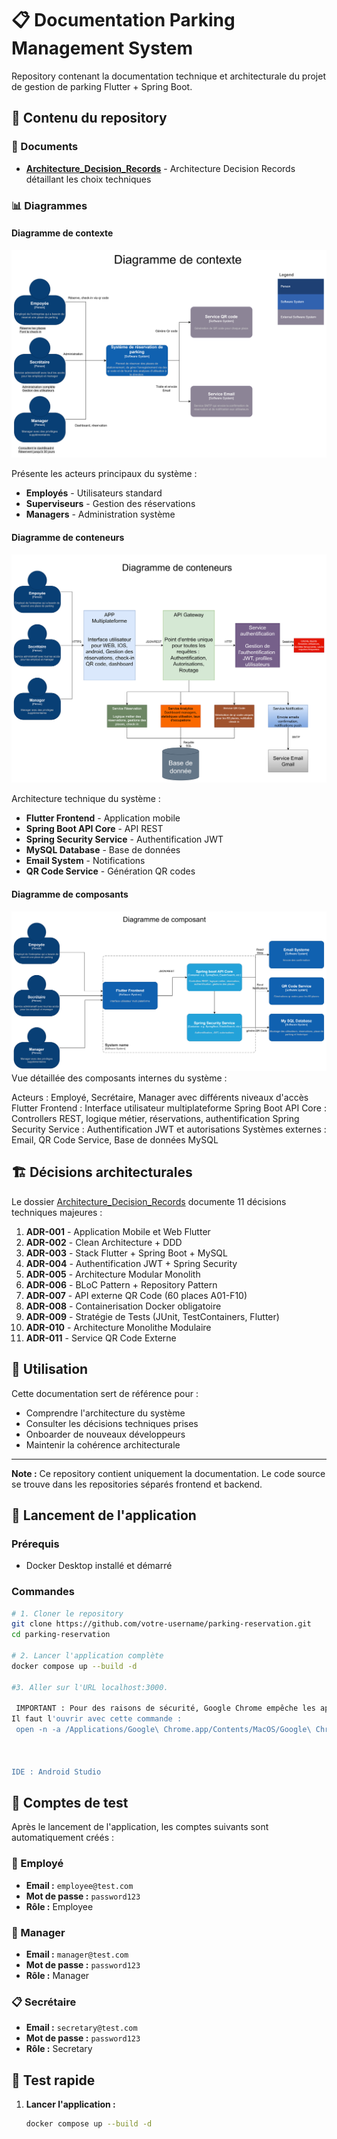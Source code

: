 # 📋 Documentation Parking Management System

Repository contenant la documentation technique et architecturale du projet de gestion de parking Flutter + Spring Boot.

## 📁 Contenu du repository

### 📄 Documents
- **[Architecture_Decision_Records](docs/ADRs/)** - Architecture Decision Records détaillant les choix techniques

### 📊 Diagrammes

#### Diagramme de contexte
![Diagramme de contexte](docs/Diagramme_context.png)

Présente les acteurs principaux du système :
- **Employés** - Utilisateurs standard
- **Superviseurs** - Gestion des réservations  
- **Managers** - Administration système

#### Diagramme de conteneurs
![Diagramme de conteneurs](docs/Diagramme_conteneurs.png)

Architecture technique du système :
- **Flutter Frontend** - Application mobile
- **Spring Boot API Core** - API REST
- **Spring Security Service** - Authentification JWT
- **MySQL Database** - Base de données
- **Email System** - Notifications
- **QR Code Service** - Génération QR codes

#### Diagramme de composants
![Diagramme de comosants](docs/Diagramme_component.png)
Vue détaillée des composants internes du système :

Acteurs : Employé, Secrétaire, Manager avec différents niveaux d'accès
Flutter Frontend : Interface utilisateur multiplateforme
Spring Boot API Core : Controllers REST, logique métier, réservations, authentification
Spring Security Service : Authentification JWT et autorisations
Systèmes externes : Email, QR Code Service, Base de données MySQL

## 🏗️ Décisions architecturales

Le dossier [Architecture_Decision_Records](docs/ADRs) documente 11 décisions techniques majeures :

1. **ADR-001** - Application Mobile et Web Flutter
2. **ADR-002** - Clean Architecture + DDD
3. **ADR-003** - Stack Flutter + Spring Boot + MySQL
4. **ADR-004** - Authentification JWT + Spring Security
5. **ADR-005** - Architecture Modular Monolith
6. **ADR-006** - BLoC Pattern + Repository Pattern
7. **ADR-007** - API externe QR Code (60 places A01-F10)
8. **ADR-008** - Containerisation Docker obligatoire
9. **ADR-009** - Stratégie de Tests (JUnit, TestContainers, Flutter)
10. **ADR-010** - Architecture Monolithe Modulaire
11. **ADR-011** - Service QR Code Externe

## 📖 Utilisation

Cette documentation sert de référence pour :
- Comprendre l'architecture du système
- Consulter les décisions techniques prises
- Onboarder de nouveaux développeurs
- Maintenir la cohérence architecturale

---

**Note :** Ce repository contient uniquement la documentation. Le code source se trouve dans les repositories séparés frontend et backend.

## 🚀 Lancement de l'application

### Prérequis
- Docker Desktop installé et démarré

### Commandes

```bash
# 1. Cloner le repository
git clone https://github.com/votre-username/parking-reservation.git
cd parking-reservation

# 2. Lancer l'application complète
docker compose up --build -d

#3. Aller sur l'URL localhost:3000.

 IMPORTANT : Pour des raisons de sécurité, Google Chrome empêche les appels API.
Il faut l'ouvrir avec cette commande :
 open -n -a /Applications/Google\ Chrome.app/Contents/MacOS/Google\ Chrome --args --user-data-dir="/tmp/chrome-dev" --disable-web-security



IDE : Android Studio
````

## 🔐 Comptes de test 

Après le lancement de l'application, les comptes suivants sont automatiquement créés :

### 👤 Employé
- **Email :** `employee@test.com`
- **Mot de passe :** `password123`
- **Rôle :** Employee 

### 👔 Manager
- **Email :** `manager@test.com`
- **Mot de passe :** `password123`
- **Rôle :** Manager 

### 📋 Secrétaire
- **Email :** `secretary@test.com`
- **Mot de passe :** `password123`
- **Rôle :** Secretary 

## 🧪 Test rapide

1. **Lancer l'application :**
   ```bash
   docker compose up --build -d
   ```

